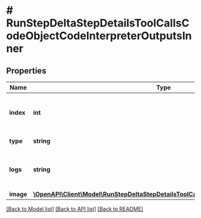# # RunStepDeltaStepDetailsToolCallsCodeObjectCodeInterpreterOutputsInner

## Properties

Name | Type | Description | Notes
------------ | ------------- | ------------- | -------------
**index** | **int** | The index of the output in the outputs array. |
**type** | **string** | Always &#x60;logs&#x60;. |
**logs** | **string** | The text output from the Code Interpreter tool call. | [optional]
**image** | [**\OpenAPI\Client\Model\RunStepDeltaStepDetailsToolCallsCodeOutputImageObjectImage**](RunStepDeltaStepDetailsToolCallsCodeOutputImageObjectImage.md) |  | [optional]

[[Back to Model list]](../../README.md#models) [[Back to API list]](../../README.md#endpoints) [[Back to README]](../../README.md)
